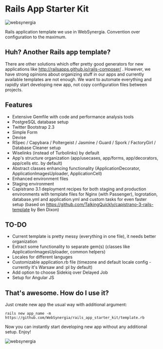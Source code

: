 Rails App Starter Kit
=====================

![websynergia](http://websynergia.com.pl/images/logo_websynergia.jpg)

Rails application template we use in WebSynergia. Convention over configuration to the maximum.

Huh? Another Rails app template?
-------

There are other solutions which offer pretty good generators for new applications like http://railsapps.github.io/rails-composer/ . However, we have strong opinions about organizing stuff in our apps and currently available templates are not enough. We want to automate everything and rapidly start developing new app, not copy configuration files between projects.

Features
-------

* Extensive Gemfile with code and performance analysis tools
* PostgreSQL database setup
* Twitter Bootstrap 2.3
* Simple Form
* Devise
* RSpec / Capybara / Poltergeist / Jasmine / Guard / Spork / FactoryGirl / Database Cleaner setup
* Wiselinks (instead of Turbolinks) by default
* App's structure organization (app/usecases, app/forms, app/decorators, app/cells etc. by default)
* Abstract classes enhancing functionality (ApplicationDecorator, ApplicationImagesUploader, ApplicationCell)
* Enhanced environment files
* Staging environment
* Capistrano 3.1 deployment recipes for both staging and production environments with template files for Nginx (with Passenger), logrotation, database.yml and application.yml and custom tasks for even faster setup (based on https://github.com/TalkingQuickly/capistrano-3-rails-template by Ben Dixon)

TO-DO
-------

* Current template is pretty messy (everything in one file), it needs better organization
* Extract some functionality to separate gem(s) (classes like ApplicationImagesUploader, common helpers)
* Locales for different languges 
* Customizable application.rb file (timezone and default locale config - currently it's Warsaw and :pl by default)
* Add option to choose Sidekiq over Delayed Job
* Setup for Angular JS

That's awesome. How do I use it?
-------

Just create new app the usual way with additional argument:

```
rails new app_name -m https://github.com/WebSynergia/rails_app_starter_kit/template.rb
```

Now you can instantly start developing new app without any additional setup. Enjoy!

![websynergia](http://websynergia.com.pl/images/logo_websynergia.jpg)
